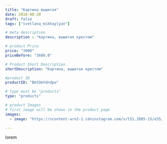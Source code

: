 ```yaml
---
title: "Картина вышитая"
date: 2018-08-20
draft: false
tags: ["svetlana_mikhaylyan"]

# meta description
description : "Картина, вышитая крестом"

# product Price
price: "3000"
priceBefore: "3600.0"

# Product Short Description
shortDescription: "Картина, вышитая крестом"

#product ID
productID: "BmtDmYdndpw"

# type must be "products"
type: "products"

# product Images
# first image will be shown in the product page
images:
  - image: "https://scontent-arn2-1.cdninstagram.com/v/t51.2885-15/e35/39242107_254292525203812_4317792062175969280_n.jpg?tp=1&_nc_ht=scontent-arn2-1.cdninstagram.com&_nc_cat=104&_nc_ohc=G8hiwRJXGKwAX81JXQL&ccb=7-4&oh=0e7002792be935a79da9a6a60cd972c8&oe=60841140&_nc_sid=86f79a&ig_cache_key=MTg1MDE1MDg1MzY2NTQ3OTI4MA%3D%3D.2-ccb7-4"

---
```

lorem
